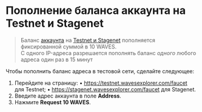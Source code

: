 # Пополнение баланса аккаунта на Testnet и Stagenet

> Баланс [аккаунта](/ru/blockchain/account/) на [Testnet и Stagenet](/ru/blockchain/blockchain-network/) пополняется фиксированной суммой в 10 WAVES.
<br>С одного IP-адреса разрешается пополнять баланс _одного_ любого адреса один раз в 15 минут

Чтобы пополнить баланс адреса в тестовой сети, сделайте следующее:

1. Перейдите на страницу:
   • <https://testnet.wavesexplorer.com/faucet> для Testnet;
   • <https://stagenet.wavesexplorer.com/faucet> для Stagenet.
2. Введите адрес аккаунта в поле **Address**.
3. Нажмите **Request 10 WAVES**.
